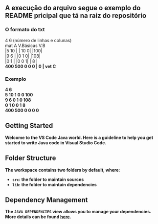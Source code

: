 ## A execução do arquivo segue o exemplo do README pricipal que tá na raiz do repositório
### O formato do txt
4   6  (número de linhas e colunas) <br>
  mat A     V.Básicas   V.B   <br>
|5&#32;&#32;10&#32;|&#32;&#32;|&#32;10 0|   |100|  <br>
|9&#32;&#32;6&#32;|    |0 1 0|   |108|  <br>
|0&#32;&#32;1&#32;|    |0 0 1|   | 8 |  <br>
<b>400  500      0 0 0    | 0 | <b>vet C <br>

### Exemplo
4 6 <br>
5 10 1 0 0 100  <br>
9 6 0 1 0 108 <br>
0 1 0 0 1 8 <br>
400 500 0 0 0 0 <br>
## Getting Started

Welcome to the VS Code Java world. Here is a guideline to help you get started to write Java code in Visual Studio Code.

## Folder Structure

The workspace contains two folders by default, where:

- `src`: the folder to maintain sources
- `lib`: the folder to maintain dependencies

## Dependency Management

The `JAVA DEPENDENCIES` view allows you to manage your dependencies. More details can be found [here](https://github.com/microsoft/vscode-java-pack/blob/master/release-notes/v0.9.0.md#work-with-jar-files-directly).
